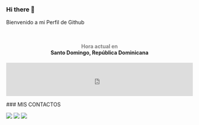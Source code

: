 ### Hi there 👋
Bienvenido a mi Perfil de Github
<p>
<div style="text-align:center;padding:1em 0;"> <h4><a style="text-decoration:none;" href="https://www.zeitverschiebung.net/es/city/3492908"><span style="color:gray;">Hora actual en</span><br />Santo Domingo, República Dominicana</a></h4> <iframe src="https://www.zeitverschiebung.net/clock-widget-iframe-v2?language=es&size=small&timezone=America%2FSanto_Domingo" width="100%" height="90" frameborder="0" seamless></iframe> </div>
### MIS CONTACTOS
<p>
<a href="http://wa.me/18299897014" target="blank"><img src="https://img.shields.io/badge/Whatsapp-30302f?style=flat&logo=whatsapp" /></a>
<a href="http://www.instagram.com/the_choute_" target="blank"><img src="https://img.shields.io/badge/Instagram-30302f?style=flat&logo=instagram" /></a>
<a href="https://www.youtube.com/channel/UC-HPutaDGeTPjrCId0bXQgg" target="blank"><img src="https://img.shields.io/badge/Youtube-30302f?style=flat&logo=youtube" /></a>

